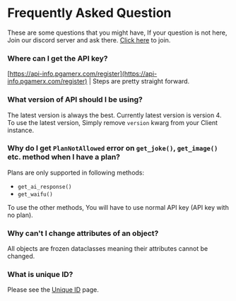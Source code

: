 # Frequently Asked Question
These are some questions that you might have, If your question is not here, Join our discord server and ask there. [Click here](https://api-info.pgamerx.com/discord) to join.

### Where can I get the API key?
[https://api-info.pgamerx.com/register](https://api-info.pgamerx.com/register) | Steps are pretty straight forward.

### What version of API should I be using?
The latest version is always the best. Currently latest version is version 4. To use the latest version, Simply remove `version` kwarg from your Client instance.

### Why do I get `PlanNotAllowed` error on `get_joke()`, `get_image()` etc. method when I have a plan?
Plans are only supported in following methods:

- `get_ai_response()`
- `get_waifu()`

To use the other methods, You will have to use normal API key (API key with no plan).

### Why can't I change attributes of an object?
All objects are frozen dataclasses meaning their attributes cannot be changed.

### What is unique ID?
Please see the [Unique ID](unique_id.md) page.